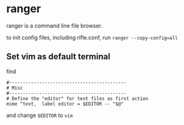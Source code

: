 # ranger

ranger is a command line file browser.

to init config files, including rifle.conf, run `ranger --copy-config=all`

## Set vim as default terminal

find
```
#-------------------------------------------
# Misc
#-------------------------------------------
# Define the "editor" for text files as first action
mime ^text,  label editor = $EDITOR -- "$@"
```

and change `$EDITOR` to `vim`
